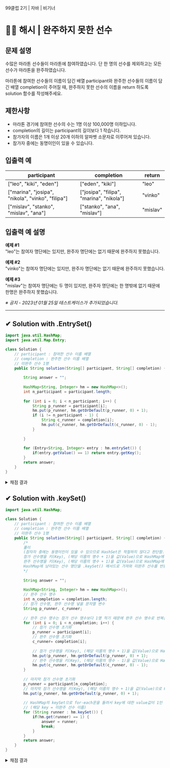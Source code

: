 99클럽 2기 | 자바 | 비기너
# 🏃‍♂️ 해시 | 완주하지 못한 선수

## 문제 설명
수많은 마라톤 선수들이 마라톤에 참여하였습니다. 단 한 명의 선수를 제외하고는 모든 선수가 마라톤을 완주하였습니다.

마라톤에 참여한 선수들의 이름이 담긴 배열 participant와 완주한 선수들의 이름이 담긴 배열 completion이 주어질 때, 완주하지 못한 선수의 이름을 return 하도록 solution 함수를 작성해주세요.

## 제한사항
- 마라톤 경기에 참여한 선수의 수는 1명 이상 100,000명 이하입니다.
- completion의 길이는 participant의 길이보다 1 작습니다.
- 참가자의 이름은 1개 이상 20개 이하의 알파벳 소문자로 이루어져 있습니다.
- 참가자 중에는 동명이인이 있을 수 있습니다.
  
## 입출력 예
| **participant**                                   | **completion**                           | **return** |
|---------------------------------------------------|------------------------------------------|------------|
| ["leo", "kiki", "eden"]                           | ["eden", "kiki"]                         | "leo"      |
| ["marina", "josipa", "nikola", "vinko", "filipa"] | ["josipa", "filipa", "marina", "nikola"] | "vinko"    |
| ["mislav", "stanko", "mislav", "ana"]             | ["stanko", "ana", "mislav"]              | "mislav"   |

## 입출력 예 설명

**예제 #1**  
"leo"는 참여자 명단에는 있지만, 완주자 명단에는 없기 때문에 완주하지 못했습니다.

**예제 #2**  
"vinko"는 참여자 명단에는 있지만, 완주자 명단에는 없기 때문에 완주하지 못했습니다.

**예제 #3**  
"mislav"는 참여자 명단에는 두 명이 있지만, 완주자 명단에는 한 명밖에 없기 때문에 한명은 완주하지 못했습니다.

*※ 공지 - 2023년 01월 25일 테스트케이스가 추가되었습니다.*

---

## ✔ Solution with .EntrySet()
```java
import java.util.HashMap;
import java.util.Map.Entry;

class Solution {
    // participant : 참여한 선수 이름 배열
    // completion : 완주한 선수 이름 배열
    // 미완주 선수 1명
    public String solution(String[] participant, String[] completion) {
        
        String answer = "";
        
        HashMap<String, Integer> hm = new HashMap<>();
        int n_participant = participant.length;
        
        for (int i = 0; i < n_participant; i++) {
            String p_runner = participant[i];
            hm.put(p_runner, hm.getOrDefault(p_runner, 0) + 1);
            if (i != n_participant - 1) {
                String c_runner = completion[i];
                hm.put(c_runner, hm.getOrDefault(c_runner, 0) - 1);
            }
            
        }
                
        for (Entry<String, Integer> entry : hm.entrySet()) {
            if(entry.getValue() == 1) return entry.getKey();
        }
        return answer;
    }
}
```

<details>
    <img src="https://github.com/MinjuKang727/I_am_Super_Junior/assets/108849480/7d263e65-6251-4c14-9bd1-32c254c44ae7" alt="채점 결과">
    <summary>채점 결과</summary>

</details>

## ✔ Solution with .keySet()
```java
import java.util.HashMap;

class Solution {
    // participant : 참여한 선수 이름 배열
    // completion : 완주한 선수 이름 배열
    // 미완주 선수 1명
    public String solution(String[] participant, String[] completion) {
        /* 
        풀이
        (참자자 중에는 동명이인이 있을 수 있으므로 HashSet은 적절하지 않다고 판단함.)
        참가 선수명을 키(Key), (해당 이름의 명수 + 1)을 값(Value)으로 HashMap에 추가(업데이트)
        완주 선수명을 키(Key), (해당 이름의 명수 + 1)을 값(Value)으로 HashMap에 추가(업데이트)
        HashMap에 남아있는 선수 명단을 .keySet() 메서드로 가져와 미완주 선수를 반환 
        */
        
        String answer = "";
        
        HashMap<String, Integer> hm = new HashMap<>();
        // 완주 선수 명수
        int n_completion = completion.length;
        // 참가 선수명, 완주 선수명 넣을 문자열 변수
        String p_runner, c_runner;
        
        // 완주 선수 명수는 참가 선수 명수보다 1명 적기 때문에 완주 선수 명수로 반복문 실행
        for (int i = 0; i < n_completion; i++) {
            // 참가 선수명 초기화
            p_runner = participant[i];
            // 완주 선수명 초기화
            c_runner= completion[i];
                     
            // 참가 선수명을 키(Key), (해당 이름의 명수 + 1)을 값(Value)으로 HashMap에 추가(업데이트)
            hm.put(p_runner, hm.getOrDefault(p_runner, 0) + 1);
            // 완주 선수명을 키(Key), (해당 이름의 명수 - 1)을 값(Value)으로 HashMap에 추가(업데이트)
            hm.put(c_runner, hm.getOrDefault(c_runner, 0) - 1);
        }
        
        // 마지막 참가 선수명 초기화
        p_runner = participant[n_completion];
        // 마지막 참가 선수명을 키(Key), (해당 이름의 명수 + 1)을 값(Value)으로 HashMap에 추가(업데이트)
        hm.put(p_runner, hm.getOrDefault(p_runner, 0) + 1);
                
        // HashMap의 keySet으로 for-each문을 돌려서 key에 대한 value값이 1인 key의 값을 구하자.
        // (해당 key = 미완주 선수 이름)
        for (String runner : hm.keySet()) {
            if(hm.get(runner) == 1) {
                answer = runner;
                break;
            }
        }
        return answer;
    }
}
```
<details>
    <img src="https://github.com/MinjuKang727/I_am_Super_Junior/assets/108849480/f52ee06c-5004-4844-a30a-fff1c64dbfd9" alt="채점 결과">
    <summary>채점 결과</summary>

</details>
